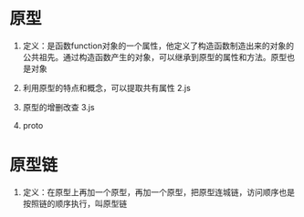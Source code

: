 # 原型
1. 定义：是函数function对象的一个属性，他定义了构造函数制造出来的对象的公共祖先。通过构造函数产生的对象，可以继承到原型的属性和方法。原型也是对象

2. 利用原型的特点和概念，可以提取共有属性 2.js

3. 原型的增删改查 3.js

4. proto

# 原型链
1. 定义：在原型上再加一个原型，再加一个原型，把原型连城链，访问顺序也是按照链的顺序执行，叫原型链

